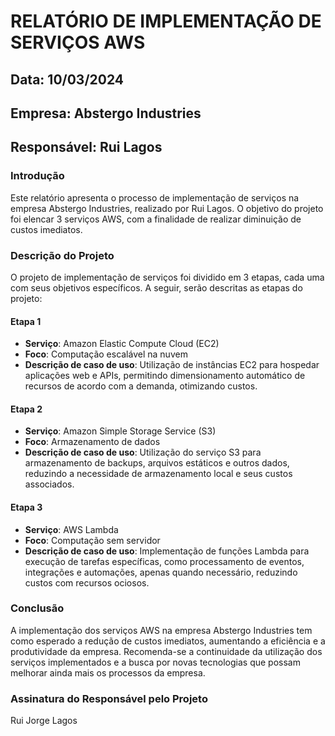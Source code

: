 # RELATÓRIO DE IMPLEMENTAÇÃO DE SERVIÇOS AWS

## Data: 10/03/2024
## Empresa: Abstergo Industries
## Responsável: Rui Lagos

### Introdução
Este relatório apresenta o processo de implementação de serviços na empresa Abstergo Industries, realizado por Rui Lagos. O objetivo do projeto foi elencar 3 serviços AWS, com a finalidade de realizar diminuição de custos imediatos.

### Descrição do Projeto
O projeto de implementação de serviços foi dividido em 3 etapas, cada uma com seus objetivos específicos. A seguir, serão descritas as etapas do projeto:

#### Etapa 1
- **Serviço**: Amazon Elastic Compute Cloud (EC2)
- **Foco**: Computação escalável na nuvem
- **Descrição de caso de uso**: Utilização de instâncias EC2 para hospedar aplicações web e APIs, permitindo dimensionamento automático de recursos de acordo com a demanda, otimizando custos.

#### Etapa 2
- **Serviço**: Amazon Simple Storage Service (S3)
- **Foco**: Armazenamento de dados
- **Descrição de caso de uso**: Utilização do serviço S3 para armazenamento de backups, arquivos estáticos e outros dados, reduzindo a necessidade de armazenamento local e seus custos associados.

#### Etapa 3
- **Serviço**: AWS Lambda
- **Foco**: Computação sem servidor
- **Descrição de caso de uso**: Implementação de funções Lambda para execução de tarefas específicas, como processamento de eventos, integrações e automações, apenas quando necessário, reduzindo custos com recursos ociosos.

### Conclusão
A implementação dos serviços AWS na empresa Abstergo Industries tem como esperado a redução de custos imediatos, aumentando a eficiência e a produtividade da empresa. Recomenda-se a continuidade da utilização dos serviços implementados e a busca por novas tecnologias que possam melhorar ainda mais os processos da empresa.



### Assinatura do Responsável pelo Projeto
Rui Jorge Lagos
